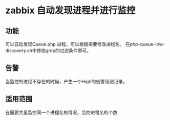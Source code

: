 # zabbix 自动发现进程并进行监控

## 功能
可以自动发现Queue.php 进程，可以根据需要修改进程名。
在php-queue-low-discovery.sh中修改grep的过滤条件即可。

## 告警
当监控的进程不存在的时候，产生一个High的告警级别记录。

## 适用范围
在需要大量监控同一个进程名的情况，监控进程名的个数
